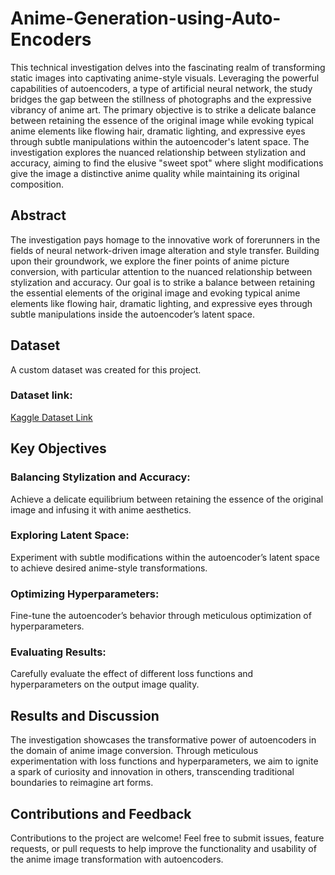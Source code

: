 # Anime-Generation-using-Auto-Encoders
This technical investigation delves into the fascinating realm of transforming static images into captivating anime-style visuals. Leveraging the powerful capabilities of autoencoders, a type of artificial neural network, the study bridges the gap between the stillness of photographs and the expressive vibrancy of anime art. The primary objective is to strike a delicate balance between retaining the essence of the original image while evoking typical anime elements like flowing hair, dramatic lighting, and expressive eyes through subtle manipulations within the autoencoder's latent space. The investigation explores the nuanced relationship between stylization and accuracy, aiming to find the elusive "sweet spot" where slight modifications give the image a distinctive anime quality while maintaining its original composition.

## Abstract
The investigation pays homage to the innovative work of forerunners in the fields of neural network-driven image alteration and style transfer. Building upon their groundwork, we explore the finer points of anime picture conversion, with particular attention to the nuanced relationship between stylization and accuracy. Our goal is to strike a balance between retaining the essential elements of the original image and evoking typical anime elements like flowing hair, dramatic lighting, and expressive eyes through subtle manipulations inside the autoencoder’s latent space.

## Dataset
A custom dataset was created for this project.
### Dataset link:
[Kaggle Dataset Link](https://www.kaggle.com/datasets/shaheerabbas/anime-image-generation/data)

## Key Objectives
### Balancing Stylization and Accuracy:
Achieve a delicate equilibrium between retaining the essence of the original image and infusing it with anime aesthetics.
### Exploring Latent Space:
Experiment with subtle modifications within the autoencoder’s latent space to achieve desired anime-style transformations.
### Optimizing Hyperparameters:
Fine-tune the autoencoder’s behavior through meticulous optimization of hyperparameters.
### Evaluating Results:
Carefully evaluate the effect of different loss functions and hyperparameters on the output image quality.

## Results and Discussion
The investigation showcases the transformative power of autoencoders in the domain of anime image conversion. Through meticulous experimentation with loss functions and hyperparameters, we aim to ignite a spark of curiosity and innovation in others, transcending traditional boundaries to reimagine art forms.

## Contributions and Feedback
Contributions to the project are welcome! Feel free to submit issues, feature requests, or pull requests to help improve the functionality and usability of the anime image transformation with autoencoders.
